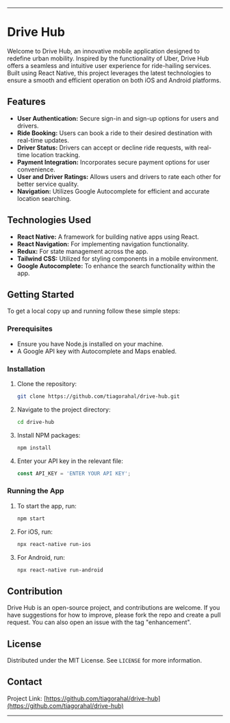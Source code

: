
---

# Drive Hub

Welcome to Drive Hub, an innovative mobile application designed to redefine urban mobility. Inspired by the functionality of Uber, Drive Hub offers a seamless and intuitive user experience for ride-hailing services. Built using React Native, this project leverages the latest technologies to ensure a smooth and efficient operation on both iOS and Android platforms.

## Features

- **User Authentication:** Secure sign-in and sign-up options for users and drivers.
- **Ride Booking:** Users can book a ride to their desired destination with real-time updates.
- **Driver Status:** Drivers can accept or decline ride requests, with real-time location tracking.
- **Payment Integration:** Incorporates secure payment options for user convenience.
- **User and Driver Ratings:** Allows users and drivers to rate each other for better service quality.
- **Navigation:** Utilizes Google Autocomplete for efficient and accurate location searching.

## Technologies Used

- **React Native:** A framework for building native apps using React.
- **React Navigation:** For implementing navigation functionality.
- **Redux:** For state management across the app.
- **Tailwind CSS:** Utilized for styling components in a mobile environment.
- **Google Autocomplete:** To enhance the search functionality within the app.

## Getting Started

To get a local copy up and running follow these simple steps:

### Prerequisites

- Ensure you have Node.js installed on your machine.
- A Google API key with Autocomplete and Maps enabled.

### Installation

1. Clone the repository:
   ```sh
   git clone https://github.com/tiagorahal/drive-hub.git
   ```
2. Navigate to the project directory:
   ```sh
   cd drive-hub
   ```
3. Install NPM packages:
   ```sh
   npm install
   ```
4. Enter your API key in the relevant file:
   ```js
   const API_KEY = 'ENTER YOUR API KEY';
   ```

### Running the App

1. To start the app, run:
   ```sh
   npm start
   ```
2. For iOS, run:
   ```sh
   npx react-native run-ios
   ```
3. For Android, run:
   ```sh
   npx react-native run-android
   ```

## Contribution

Drive Hub is an open-source project, and contributions are welcome. If you have suggestions for how to improve, please fork the repo and create a pull request. You can also open an issue with the tag "enhancement".

## License

Distributed under the MIT License. See `LICENSE` for more information.

## Contact


Project Link: [https://github.com/tiagorahal/drive-hub](https://github.com/tiagorahal/drive-hub)

---
